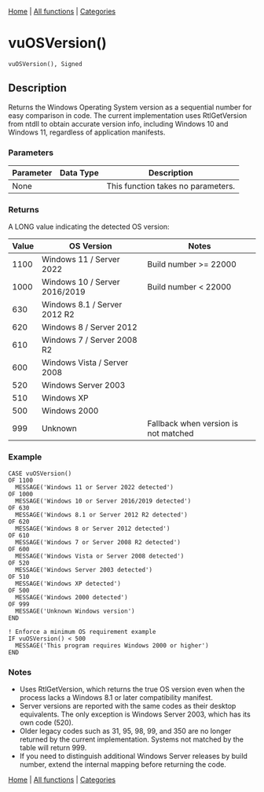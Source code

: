 [Home](../index.md) | [All functions](index.md) | [Categories](../categories/index.md)

# vuOSVersion()

```Prototype
vuOSVersion(), Signed
```

## Description
Returns the Windows Operating System version as a sequential number for easy comparison in code. The current implementation uses RtlGetVersion from ntdll to obtain accurate version info, including Windows 10 and Windows 11, regardless of application manifests.

### Parameters

| Parameter | Data Type | Description |
|-----------|-----------|-------------|
| None      |           | This function takes no parameters. |

### Returns
A LONG value indicating the detected OS version:

| Value | OS Version            | Notes                                  |
|-------|-----------------------|----------------------------------------|
| 1100  | Windows 11 / Server 2022 | Build number >= 22000                  |
| 1000  | Windows 10 / Server 2016/2019 | Build number < 22000            |
| 630   | Windows 8.1 / Server 2012 R2 |                                   |
| 620   | Windows 8 / Server 2012    |                                   |
| 610   | Windows 7 / Server 2008 R2 |                                   |
| 600   | Windows Vista / Server 2008 |                                  |
| 520   | Windows Server 2003        |                                  |
| 510   | Windows XP                 |                                  |
| 500   | Windows 2000               |                                  |
| 999   | Unknown                    | Fallback when version is not matched |

### Example

```Clarion
CASE vuOSVersion()
OF 1100
  MESSAGE('Windows 11 or Server 2022 detected')
OF 1000
  MESSAGE('Windows 10 or Server 2016/2019 detected')
OF 630
  MESSAGE('Windows 8.1 or Server 2012 R2 detected')
OF 620
  MESSAGE('Windows 8 or Server 2012 detected')
OF 610
  MESSAGE('Windows 7 or Server 2008 R2 detected')
OF 600
  MESSAGE('Windows Vista or Server 2008 detected')
OF 520
  MESSAGE('Windows Server 2003 detected')
OF 510
  MESSAGE('Windows XP detected')
OF 500
  MESSAGE('Windows 2000 detected')
OF 999
  MESSAGE('Unknown Windows version')
END

! Enforce a minimum OS requirement example
IF vuOSVersion() < 500
  MESSAGE('This program requires Windows 2000 or higher')
END
```

### Notes
- Uses RtlGetVersion, which returns the true OS version even when the process lacks a Windows 8.1 or later compatibility manifest.
- Server versions are reported with the same codes as their desktop equivalents. The only exception is Windows Server 2003, which has its own code (520).
- Older legacy codes such as 31, 95, 98, 99, and 350 are no longer returned by the current implementation. Systems not matched by the table will return 999.
- If you need to distinguish additional Windows Server releases by build number, extend the internal mapping before returning the code.

[Home](../index.md) | [All functions](index.md) | [Categories](../categories/index.md)
